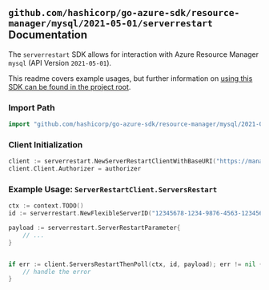 
## `github.com/hashicorp/go-azure-sdk/resource-manager/mysql/2021-05-01/serverrestart` Documentation

The `serverrestart` SDK allows for interaction with Azure Resource Manager `mysql` (API Version `2021-05-01`).

This readme covers example usages, but further information on [using this SDK can be found in the project root](https://github.com/hashicorp/go-azure-sdk/tree/main/docs).

### Import Path

```go
import "github.com/hashicorp/go-azure-sdk/resource-manager/mysql/2021-05-01/serverrestart"
```


### Client Initialization

```go
client := serverrestart.NewServerRestartClientWithBaseURI("https://management.azure.com")
client.Client.Authorizer = authorizer
```


### Example Usage: `ServerRestartClient.ServersRestart`

```go
ctx := context.TODO()
id := serverrestart.NewFlexibleServerID("12345678-1234-9876-4563-123456789012", "example-resource-group", "flexibleServerValue")

payload := serverrestart.ServerRestartParameter{
	// ...
}


if err := client.ServersRestartThenPoll(ctx, id, payload); err != nil {
	// handle the error
}
```
